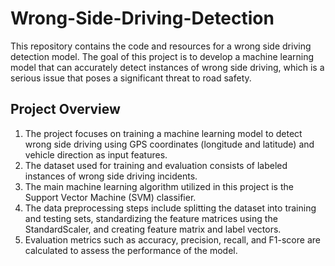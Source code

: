# Wrong-Side-Driving-Detection
This repository contains the code and resources for a wrong side driving detection model. The goal of this project is to develop a machine learning model that can accurately detect instances of wrong side driving, which is a serious issue that poses a significant threat to road safety.

## Project Overview
1. The project focuses on training a machine learning model to detect wrong side driving using GPS coordinates (longitude and latitude) and vehicle direction as input features.
2. The dataset used for training and evaluation consists of labeled instances of wrong side driving incidents.
3. The main machine learning algorithm utilized in this project is the Support Vector Machine (SVM) classifier.
4. The data preprocessing steps include splitting the dataset into training and testing sets, standardizing the feature matrices using the StandardScaler, and creating feature matrix and label vectors.
5. Evaluation metrics such as accuracy, precision, recall, and F1-score are calculated to assess the performance of the model.
